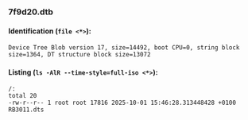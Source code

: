 ### 7f9d20.dtb
#### Identification (`file <*>`):
```
Device Tree Blob version 17, size=14492, boot CPU=0, string block size=1364, DT structure block size=13072
```
#### Listing (`ls -AlR --time-style=full-iso <*>`):
```
/:
total 20
-rw-r--r-- 1 root root 17816 2025-10-01 15:46:28.313448428 +0100 RB3011.dts
```

